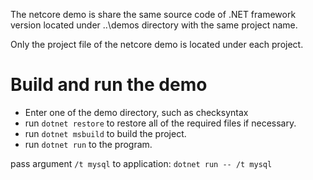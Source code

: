 The netcore demo is share the same source code of .NET framework version 
located under ..\demos directory with the same project name.

Only the project file of the netcore demo is located under each project.

# Build and run the demo
* Enter one of the demo directory, such as checksyntax
* run `dotnet restore` to restore all of the required files if necessary.
* run `dotnet msbuild` to build the project.
* run `dotnet run` to the program.


pass argument `/t mysql` to application:
`dotnet run -- /t mysql`
